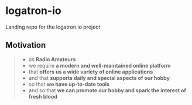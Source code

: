 # logatron-io
Landing repo for the logatron.io project

## Motivation
>- as **Radio Amateurs**
>- we require **a modern and well-maintained online platform**
>- that **offers us a wide variety of online applications**
>- and that **supports daily and special aspects of our hobby**
>- so that **we have up-to-date tools**
>- and so that **we can promote our hobby and spark the interest of fresh blood**

